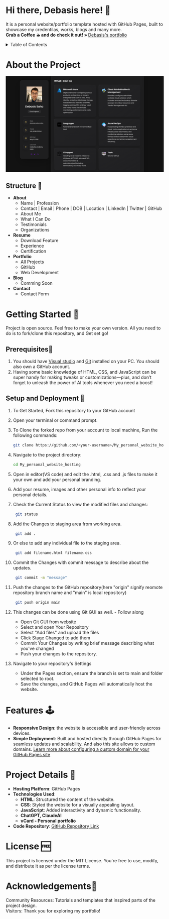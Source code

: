 # Hi there, Debasis here! 👋

<p align="Left">
    It is a personal website/portfolio template hosted with GitHub Pages, built to showcase my credentilas, works, blogs and many more.
    <br/>
      <strong>Grab a Coffee ☕︎ and do check it out! » </strong> 
    <a href="https://debasis-india.github.io/Debasis_personal_website_hosting/">Debasis's portfolio</a>
    <br />

<!-- TABLE OF CONTENTS -->
<details>
<summary>Table of Contents</summary>
  <ol>
    <li>
      <a href="# about-the-project">About the Project</a>
      <ul>
        <li><a href="# structure-">Structure 🧱</a></li>
      </ul>
    </li>
    <li>
      <a href="# getting-started">Getting Started 🌱</a>
      <ul>
        <li><a href="# prerequisites-">Prerequisites🔐</a></li>
        <li><a href="# setup-and-deployment-">Setup and Deployment 🚀</a></li>
      </ul>
    </li>
    <li><a href="# features">Features 🕹️</a></li>
    <li><a href="# project-details-">Project Details 📜</a></li>
    <li><a href="# license">License 🆓</a></li>
    <li><a href="# acknowledgements">Acknowledgements🤝</a></li>
  </ol>
</details>

# About the Project

[![Site Preview](/assets/images/my-portfolio.png)](https://debasis-india.github.io/Debasis_personal_website_hosting/)

## Structure 🧱

- **About**  
  - Name | Profession  
  - Contact | Email | Phone | DOB | Location | LinkedIn | Twitter | GitHub  
  - About Me  
  - What I Can Do  
  - Testimonials  
  - Organizations  
- **Resume**  
  - Download Feature  
  - Experience  
  - Certification  
- **Portfolio**  
  - All Projects  
  - GitHub  
  - Web Development  
- **Blog**  
  - Comming Soon  
- **Contact**  
  - Contact Form 

# Getting Started 🌱

Project is open source. Feel free to make your own version. All you need to do is to fork/clone this repository, and Get set go!

## Prerequisites🔐

1. You should have [Visual studio](https://visualstudio.microsoft.com/) and [Git](https://git-scm.com/) installed on your PC. You should also own a GitHub account.
2. Having some basic knowledge of HTML, CSS, and JavaScript can be super handy for making tweaks or customizations—plus, and don’t forget to unleash the power of AI tools whenever you need a boost!

## Setup and Deployment 🚀

1. To Get Started, Fork this repository to your GitHub account
2. Open your terminal or command prompt.
3. To Clone the forked repo from your account to local machine, Run the following commands:
   ```bash
   git clone https://github.com/<your-username>/My_personal_website_hosting.git
4. Navigate to the project directory:
      ```bash
      cd My_personal_website_hosting
5. Open in editor(VS code) and edit the .html, .css and .js files to make it your own and add your personal branding.
6. Add your resume, images and other personal info to reflect your personal details.
7. Check the Current Status to view the modified files and changes:
      ```bash
       git status
8. Add the Changes to staging area from working area.
      ```bash
       git add .

9. Or else to add any individual file to the staging area.
      ```bash
       git add filename.html filename.css
10. Commit the Changes with commit message to describe about the updates.
      ```bash
       git commit -m "message"
11. Push the changes to the GitHub repository(here "origin" signify reomote repository branch name and "main" is local repository)
      ```bash
       git push origin main
12. This changes can be done using Git GUI as well. - Follow along
    - Open Git GUI from website
    - Select and open Your Repository
    - Select "Add files" and upload the files
    - Click Stage Changed to add them
    - Commit Your Changes by writing brief message describing what you've changed
    - Push your changes to the repository.
   
13. Navigate to your repository's Settings
    - Under the Pages section, ensure the branch is set to main and folder selected to root.
    - Save the changes, and GitHub Pages will automatically host the website.
    
# Features 🕹️
- **Responsive Design**: the website is accessible and user-friendly across devices.
- **Simple Deployment**: Built and hosted directly through GitHub Pages for seamless updates and scalability. And also this site allows to custom domains. [Learn more about configuring a custom domain for your GitHub Pages site](https://docs.github.com/en/pages/configuring-a-custom-domain-for-your-github-pages-site)

# Project Details 📜
- **Hosting Platform**: GitHub Pages
- **Technologies Used**: 
  - **HTML**: Structured the content of the website.
  - **CSS**: Styled the website for a visually appealing layout.
  - **JavaScript**: Added interactivity and dynamic functionality.
  - **ChatGPT, ClaudeAI**
  - **vCard - Personal portfolio**
- **Code Repository**: [GitHub Repository Link](https://github.com/Debasis-India/Debasis_personal_website_hosting)


# License 🆓
This project is licensed under the MIT License. You're free to use, modify, and distribute it as per the license terms.

# Acknowledgements🤝
Community Resources: Tutorials and templates that inspired parts of the project design.
<br/>Visitors: 
Thank you for exploring my portfolio!
<br/>



